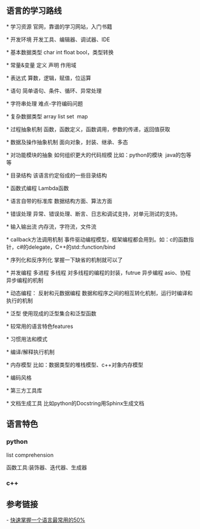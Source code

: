 
## 语言的学习路线

* 学习资源
官网，靠谱的学习网站，入门书籍

* 开发环境
开发工具、编辑器、调试器、IDE

* 基本数据类型
char int float bool，类型转换


* 常量&变量
定义 声明 作用域


* 表达式
算数，逻辑，赋值，位运算


* 语句
简单语句、条件、循环、异常处理

* 字符串处理
难点-字符编码问题

* 复杂数据类型
array list set  map


* 过程抽象机制
函数，函数定义，函数调用，参数的传递，返回值获取


* 数据及操作抽象机制
面向对象，封装、继承、多态


* 对功能模块的抽象
如何组织更大的代码规模
比如：python的模块  java的包等等

* 目录结构
该语言约定俗成的一些目录结构

* 函数式编程
Lambda函数


* 语言自带的标准库
数据结构方面、算法方面


* 错误处理
异常、错误处理、断言、日志和调试支持，对单元测试的支持。


* 输入输出流
内存流，字符流，文件流


* callback方法调用机制
事件驱动编程模型，框架编程都会用到。如：c的函数指针，c#的delegate，C++的std::function/bind


* 序列化和反序列化
掌握一下缺省的机制就可以了


* 并发编程
多进程
多线程
对多线程的编程的封装，futrue
异步编程
asio、协程
异步编程的机制

* 动态编程：
反射和元数据编程
数据和程序之间的相互转化机制，运行时编译和执行的机制


* 泛型
使用现成的泛型集合和泛型函数


* 较常用的语言特色features


* 习惯用法和模式


* 编译/解释执行机制


* 内存模型
比如：数据类型的堆栈模型、c++对象内存模型


* 编码风格



* 第三方工具库

* 文档生成工具
比如python的Docstring用Sphinx生成文档 


## 语言特色

### python
list comprehension

函数工具:装饰器、迭代器、生成器

### c++



## 参考链接
- [快速掌握一个语言最常用的50%](https://blog.csdn.net/myan/article/details/3144661)



